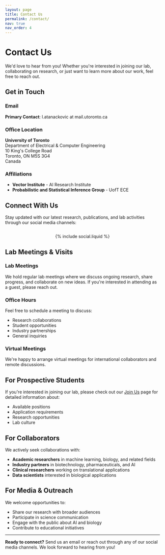 ```yaml
---
layout: page
title: Contact Us
permalink: /contact/
nav: true
nav_order: 4
---
```


# Contact Us

We'd love to hear from you! Whether you're interested in joining our lab, collaborating on research, or just want to learn more about our work, feel free to reach out.

## Get in Touch

### **Email**
**Primary Contact**: l.atanackovic at mail.utoronto.ca

### **Office Location**
**University of Toronto**  
Department of Electrical & Computer Engineering  
10 King's College Road  
Toronto, ON M5S 3G4  
Canada

### **Affiliations**
- **Vector Institute** - AI Research Institute
- **Probabilistic and Statistical Inference Group** - UofT ECE

## Connect With Us

Stay updated with our latest research, publications, and lab activities through our social media channels:

<div class="social-icons" style="text-align: center; margin: 2em 0;">
  {% include social.liquid %}
</div>

## Lab Meetings & Visits

### **Lab Meetings**
We hold regular lab meetings where we discuss ongoing research, share progress, and collaborate on new ideas. If you're interested in attending as a guest, please reach out.

### **Office Hours**
Feel free to schedule a meeting to discuss:
- Research collaborations
- Student opportunities
- Industry partnerships
- General inquiries

### **Virtual Meetings**
We're happy to arrange virtual meetings for international collaborators and remote discussions.

## For Prospective Students

If you're interested in joining our lab, please check out our [Join Us](/join/) page for detailed information about:
- Available positions
- Application requirements
- Research opportunities
- Lab culture

## For Collaborators

We actively seek collaborations with:
- **Academic researchers** in machine learning, biology, and related fields
- **Industry partners** in biotechnology, pharmaceuticals, and AI
- **Clinical researchers** working on translational applications
- **Data scientists** interested in biological applications

## For Media & Outreach

We welcome opportunities to:
- Share our research with broader audiences
- Participate in science communication
- Engage with the public about AI and biology
- Contribute to educational initiatives

---

**Ready to connect?** Send us an email or reach out through any of our social media channels. We look forward to hearing from you! 